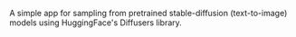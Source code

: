 A simple app for sampling from pretrained stable-diffusion (text-to-image) models using HuggingFace's Diffusers library.
